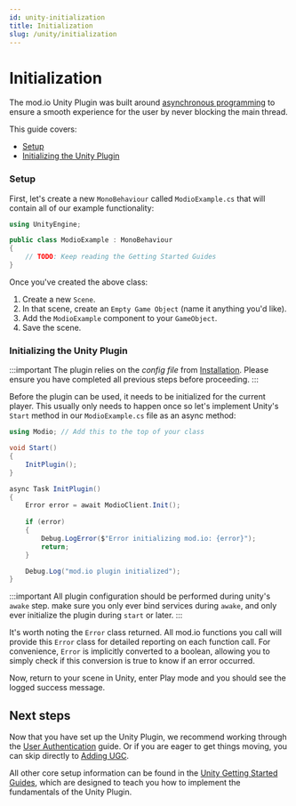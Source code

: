 ```yaml
---
id: unity-initialization
title: Initialization
slug: /unity/initialization
---
```


# Initialization 

The mod.io Unity Plugin was built around [asynchronous programming](https://learn.microsoft.com/en-us/dotnet/csharp/asynchronous-programming/) to ensure a smooth experience for the user by never blocking the main thread. 

This guide covers:

* [Setup](#setup)
* [Initializing the Unity Plugin](#initializing-the-unity-plugin)

### Setup

First, let's create a new `MonoBehaviour` called `ModioExample.cs` that will contain all of our example functionality:

```csharp
using UnityEngine;

public class ModioExample : MonoBehaviour
{
    // TODO: Keep reading the Getting Started Guides
}
```

Once you've created the above class:

1. Create a new `Scene`.
2. In that scene, create an `Empty Game Object` (name it anything you'd like).
3. Add the `ModioExample` component to your `GameObject`.
4. Save the scene.

### Initializing the Unity Plugin

:::important
The plugin relies on the *config file* from [Installation](/unity/installation). Please ensure you have completed all previous steps before proceeding.
:::

Before the plugin can be used, it needs to be initialized for the current player. This usually only needs to happen once so let's implement Unity's `Start` method in our `ModioExample.cs` file as an async method:

```csharp
using Modio; // Add this to the top of your class

void Start()
{
    InitPlugin();
}

async Task InitPlugin()
{
    Error error = await ModioClient.Init();
    
    if (error)
    {
        Debug.LogError($"Error initializing mod.io: {error}");
        return;
    }

    Debug.Log("mod.io plugin initialized");
}
```

:::important
All plugin configuration should be performed during unity's `awake` step. make sure you only ever bind services during `awake`, and only ever initialize the plugin during `start` or later.
:::

It's worth noting the `Error` class returned. All mod.io functions you call will provide this `Error` class for detailed reporting on each function call. For convenience, `Error` is implicitly converted to a boolean, allowing you to simply check if this conversion is true to know if an error occurred.

Now, return to your scene in Unity, enter Play mode and you should see the logged success message.

## Next steps

Now that you have set up the Unity Plugin, we recommend working through the [User Authentication](/unity/user-authentication) guide. Or if you are eager to get things moving, you can skip directly to [Adding UGC](/unity/adding-ugc).

All other core setup information can be found in the [Unity Getting Started Guides](/unity#unity-engine-core-plugin-guides), which are designed to teach you how to implement the fundamentals of the Unity Plugin.